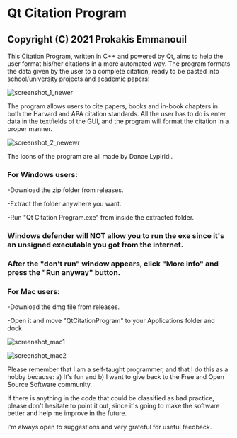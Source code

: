 # Qt Citation Program 
## Copyright (C) 2021 Prokakis Emmanouil

This Citation Program, written in C++ and powered by Qt, aims to help the user format his/her citations in a more automated way. The program formats the data given by the user to a complete citation, ready to be pasted into school/university projects and academic papers!

![screenshot_1_newer](https://user-images.githubusercontent.com/89413115/141306929-a6c2c39d-1e53-4539-bdc9-0ca2d81bd2ad.png)

The program allows users to cite papers, books and in-book chapters in both the Harvard and APA citation standards. All the user has to do is enter data in the textfields of the GUI, and the program will format the citation in a proper manner.

![screenshot_2_newewr](https://user-images.githubusercontent.com/89413115/141306958-e3f844c4-9c3b-4431-87f0-e440c22b9956.png)

The icons of the program are all made by Danae Lypiridi.

### For Windows users:

-Download the zip folder from releases.

-Extract the folder anywhere you want.

-Run "Qt Citation Program.exe" from inside the extracted folder.
### Windows defender will NOT allow you to run the exe since it's an unsigned executable you got from the internet.
### After the "don't run" window appears, click "More info" and press the "Run anyway" button.

### For Mac users:

-Download the dmg file from releases.

-Open it and move "QtCitationProgram" to your Applications folder and dock.


![screenshot_mac1](https://user-images.githubusercontent.com/89413115/141653813-aed9f64e-feef-43ad-a8f9-86395d790cb3.png)


![screenshot_mac2](https://user-images.githubusercontent.com/89413115/141653820-8f2c9d21-d186-4b2a-9f8c-0921ae15fb93.png)


Please remember that I am a self-taught programmer, and that I do this as a hobby because: a) It's fun and b) I want to give back to the Free and Open Source Software community.

If there is anything in the code that could be classified as bad practice, please don't hesitate to point it out, since it's going to make the software better and help me improve in the future.

I'm always open to suggestions and very grateful for useful feedback.
